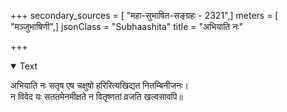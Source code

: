 +++
secondary_sources = [ "महा-सुभाषित-सङ्ग्रहः - 2321",]
meters = [ "मञ्जुभाषिणी",]
jsonClass = "Subhaashita"
title = "अभियाति नः"

+++

<details open><summary>Text</summary>

अभियाति नः सतृष एष चक्षुषो हरिरित्यखिद्यत नितम्बिनीजनः।  
न विवेद यः सततमेनमीक्षते न वितृष्णतां व्रजति खल्वसावपि॥
</details>
